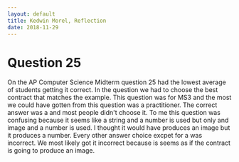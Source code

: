 ```yaml
---
layout: default
title: Kedwin Morel, Reflection
date: 2018-11-29
---
```


<h1> Question 25 </h1>
  On the AP Computer Science Midterm question 25 had the lowest average of students getting it correct. In the question we had to choose the best contract that matches the example. This question was for MS3 and the most we could have gotten from this question was a practitioner. The correct answer was a and most people didn't choose it. To me this question was confusing because it seems like a string and a number is used but only and image and a number is used. I thought it would have produces an image but it produces a number. Every other answer choice excpet for a was incorrect. We most likely got it incorrect because is seems as if the contract is going to produce an image.
